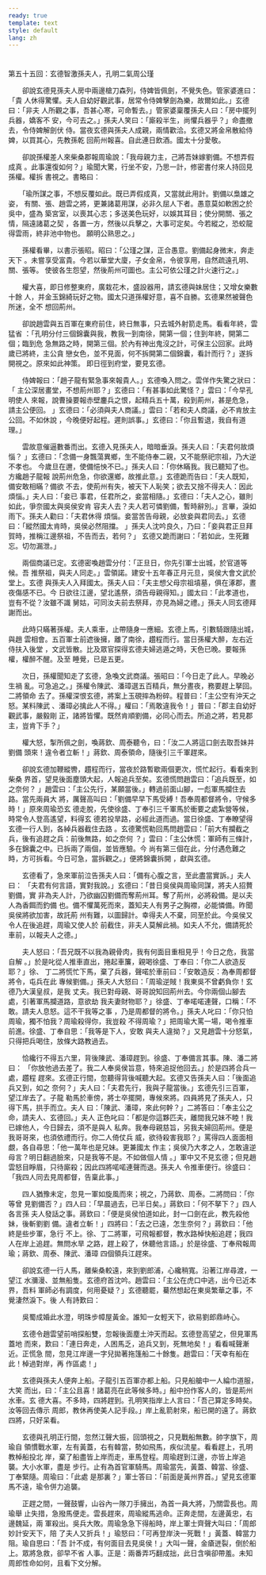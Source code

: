 ```yaml
---
ready: true
template: text
style: default
lang: zh
---
```


# 
第五十五回：玄德智激孫夫人，孔明二氣周公瑾

　　卻說玄德見孫夫人房中兩邊槍刀森列，侍婢皆佩劍，不覺失色。管家婆進曰：「貴
人休得驚懼。夫人自幼好觀武事，居常令侍婢擊劍為樂，故爾如此。」玄德曰：「非夫
人所觀之事，吾甚心寒，可命暫去。」管家婆稟覆孫夫人曰：「房中擺列兵器，嬌客不
安，今可去之。」孫夫人笑曰：「廝殺半生，尚懼兵器乎？」命盡撤去，令侍婢解劍伏
侍。當夜玄德與孫夫人成親，兩情歡洽。玄德又將金帛散給侍婢，以買其心，先教孫乾
回荊州報喜。自此連日飲酒。國太十分愛敬。

　　卻說孫權差人來柴桑郡報周瑜說：「我母親力主，己將吾妹嫁劉備。不想弄假成真
。此事還復如何？」瑜聞大驚，行坐不安，乃思一計，修密書付來人持回見孫權。權拆
書視之。書略曰：

　　「瑜所謀之事，不想反覆如此。既已弄假成真，又當就此用計。劉備以梟雄之姿，
有關、張、趙雲之將，更兼諸葛用謀，必非久屈人下者。愚意莫如軟困之於吳中，盛為
築宮室，以喪其心志；多送美色玩好，以娛其耳目；使分開關、張之情，隔遠諸葛之契
，各置一方，然後以兵擊之，大事可定矣。今若縱之，恐蛟龍得雲雨，終非池中物也。
願明公熟思之。」

　　孫權看畢，以書示張昭。昭曰：「公瑾之謀，正合愚意。劉備起身微末，奔走天下
。未嘗享受富貴。今若以華堂大廈，子女金帛，令彼享用，自然疏遠孔明、關、張等。
使彼各生怨望，然後荊州可圖也。主公可依公瑾之計火速行之。」

　　權大喜，即日修整東府，廣栽花木，盛設器用，請玄德與妹居住；又增女樂數十餘
人，并金玉錦綺玩好之物。國太只道孫權好意，喜不自勝。玄德果然被聲色所迷，全不
想回荊州。

　　卻說趙雲與五百軍在東府前住，終日無事，只去城外射箭走馬。看看年終，雲猛省
：「孔明分付三個錦囊與我，教我一到南徐，開第一個；住到年終，開第二個；臨到危
急無路之時，開第三個。於內有神出鬼沒之計，可保主公回家。此時歲已將終，主公貪
戀女色，並不見面，何不拆開第二個錦囊，看計而行？」遂拆開視之。原來如此神策。
即日徑到府堂，要見玄德。

　　侍婢報曰：「趙子龍有緊急事來報貴人。」玄德喚入問之。雲佯作失驚之狀曰：「
主公深居畫堂，不想荊州耶？」玄德曰：「有甚事如此驚怪？」雲曰：「今早孔明使人
來報，說曹操要報赤壁鏖兵之恨，起精兵五十萬，殺到荊州，甚是危急，請主公便回。
」玄德曰：「必須與夫人商議。」雲曰：「若和夫人商議，必不肯放主公回。不如休說
，今晚便好起程。遲則誤事。」玄德曰：「你且暫退，我自有道理。」

　　雲故意催逼數番而出。玄德入見孫夫人，暗暗垂淚。孫夫人曰：「夫君何故煩惱？
」玄德曰：「念備一身飄蕩異鄉，生不能侍奉二親，又不能祭祀宗祖，乃大逆不孝也。
今歲旦在邇，使備悒怏不已。」孫夫人曰：「你休瞞我。我已聽知了也。方纔趙子龍報
說荊州危急，你欲還鄉，故推此意。」玄德跪而告曰：「夫人既知，備安敢相瞞？備欲
不去，使荊州有失，被天下人恥笑；欲去又捨不得夫人：因此煩惱。」夫人曰：「妾已
事君，任君所之，妾當相隨。」玄德曰：「夫人之心，雖則如此，爭奈國太與吳侯安肯
容夫人去？夫人若可憐劉備，暫時辭別。」言畢，淚如雨下。孫夫人勸曰：「夫君休得
煩惱。妾當苦告母親，必放妾與君同去。」玄德曰：「縱然國太肯時，吳侯必然阻擋。
」孫夫人沈吟良久，乃曰：「妾與君正旦拜賀時，推稱江邊祭祖，不告而去，若何？」
玄德又跪而謝曰：「若如此，生死難忘。切勿漏泄。」

　　兩個商議已定。玄德密喚趙雲分付：「正旦日，你先引軍士出城，於官道等候。吾
推祭祖，與夫人同走。」雲領諾。建安十五年春正月元旦，吳侯大會文武於堂上。玄德
與孫夫人入拜國太。孫夫人曰：「夫主想父母宗祖墳墓，俱在涿郡，晝夜傷感不已。今
日欲往江邊，望北遙祭，須告母親得知。」國太曰：「此孝道也，豈有不從？汝雖不識
舅姑，可同汝夫前去祭拜，亦見為婦之禮。」孫夫人同玄德拜謝而出。

　　此時只瞞著孫權。夫人乘車，止帶隨身一應細。玄德上馬，引數騎跟隨出城，與趙
雲相會。五百軍士前遮後擁，離了南徐，趲程而行。當日孫權大醉，左右近侍扶入後堂
，文武皆散。比及眾官探得玄德夫婦逃遁之時，天色已晚。要報孫權，權醉不醒。及至
睡覺，已是五更。

　　次日，孫權聞知走了玄德，急喚文武商議。張昭曰：「今日走了此人。早晚必生禍
亂。可急追之。」孫權令陳武、潘璋選五百精兵，無分晝夜，務要趕上拏回。二將領命
去了。孫權深恨玄德，將案上玉硯摔為粉碎。程普曰：「主公空有沖天之怒。某料陳武
、潘璋必擒此人不得。」權曰：「焉敢違我令！」普曰：「郡主自幼好觀武事，嚴毅剛
正，諸將皆懼。既然肯順劉備，必同心而去。所追之將，若見郡主，豈肯下手？」

　　權大怒，掣所佩之劍，喚蔣欽、周泰聽令，曰：「汝二人將這口劍去取吾妹并劉備
頭來！違令者立斬！」蔣欽、周泰領命，隨後引三千軍趕來。

　　卻說玄德加鞭縱轡，趲程而行，當夜於路暫歇兩個更次，慌忙起行。看看來到柴桑
界首，望見後面塵頭大起，人報追兵至矣。玄德慌問趙雲曰：「追兵既至，如之奈何？
」趙雲曰：「主公先行，某願當後。」轉過前面山腳，一彪軍馬攔住去路。當先兩員大
將，厲聲高叫曰：「劉備早早下馬受縛！吾奉周都督將令，守候多時！」原來周瑜恐玄
德走脫，先使徐盛、丁奉引三千軍馬於衝要之處紮營等候，時常令人登高遙望，料得玄
德若投旱路，必經此道而過。當日徐盛、丁奉瞭望得玄德一行人到，各綽兵器截住去路
。玄德驚慌勒回馬問趙雲曰：「前大有攔截之兵，後有追趕之兵：前後無路，如之奈何
？」雲曰：「主公休慌：軍師有三條計，多在錦囊之中。已拆兩了兩個，並皆應驗。今
尚有第三個在此，分付遇危難之時，方可拆看。今日可急，當拆觀之。」便將錦囊拆開
，獻與玄德。

　　玄德看了，急來軍前泣告孫夫人曰：「備有心腹之言，至此盡當實訴。」夫人曰：
「夫君有何言語，實對我說。」玄德曰：「昔日吳侯與周瑜同謀，將夫人招贅劉備，實
非為夫人計，乃欲幽囚劉備而奪荊州耳。奪了荊州，必將殺備。是以夫人為香餌而釣備
也。備不懼萬死而來，蓋知夫人有男子之胸襟，必能憐備。昨聞吳侯將欲加害，故託荊
州有難，以圖歸計。幸得夫人不棄，同至於此。今吳侯又令人在後追趕，周瑜又使人於
前截住，非夫人莫解此禍。如夫人不允，備請死於車前，以報夫人之德。」

　　夫人怒曰：「吾兄既不以我為親骨肉，我有何面目重相見乎！今日之危，我當自解
。」於是叱從人推車直出，捲起車簾，親喝徐盛、丁奉曰：「你二人欲造反耶？」徐、
丁二將慌忙下馬，棄了兵器，聲喏於車前曰：「安敢造反：為奉周都督將令，屯兵在此
專候劉備。」孫夫人大怒曰：「周瑜逆賊！我東吳不曾虧負你！玄德乃大漢皇叔，是我
丈夫。我已對母親、哥哥說知回荊州去。今你兩個山腳去處，引著軍馬攔道路，意欲劫
我夫妻財物耶？」徐盛、丁奉喏喏連聲，口稱：「不敢。請夫人息怒。這不干我等之事
，乃是周都督的將令。」孫夫人叱曰：「你只怕周瑜，獨不怕我？周瑜殺得你，我豈殺
不得周瑜？」把周瑜大罵一場，喝令推車前進。徐盛、丁奉自思：「我等是下人，安敢
與夫人違拗？」又見趙雲十分怒氣，只得把兵喝住，放條大路教過去。

　　恰纔行不得五六里，背後陳武、潘璋趕到。徐盛、丁奉備言其事。陳、潘二將曰：
「你放他過去差了。我二人奉吳侯旨意，特來追捉他回去。」於是四將合兵一處，趲程
趕來。玄德正行間，忽聽得背後喊聽大起。玄德又告孫夫人曰：「後面追兵又到，如之
奈何？」夫人曰：「夫君先行，我與子龍當後。」玄德先引三百軍，望江岸去了。子龍
勒馬於車傍，將士卒擺開，專候來將。四員將見了孫夫人，只得下馬，拱手而立。夫人
曰：「陳武、潘璋，來此何幹？」二將答曰：「奉主公之命，請夫人、玄德回。」夫人
正色叱曰：「都是你這夥匹夫，離間我兄妹不睦！我已嫁他人，今日歸去，須不是與人
私奔。我奉母親慈旨，另我夫婦回荊州。便是我哥哥來，也須依禮而行。你二人倚仗兵
威，欲待殺害我耶？」罵得四人面面相覷，各自尋思：「他一萬年也是兄妹。更兼國太
作主；吳侯乃大孝之人，怎敢違逆母言？明日翻過臉來，只是我等不是。不如做個人情
。」軍中又不見玄德；但見趙雲怒目睜眉，只待廝殺；因此四將喏喏連聲而退。孫夫人
令推車便行。徐盛曰：「我四人同去見周都督，告稟此事。」

　　四人猶豫未定，忽見一軍如旋風而來；視之，乃蔣欽、周泰。二將問曰：「你等曾
見劉備否？」四人曰：「早晨過去，已半日矣。」蔣欽曰：「何不拏下？」四人各言孫
夫人發話之事。蔣欽曰：「便是吳侯怕道如此，封一口劍在此，教先殺他妹，後斬劉劉
備。違者立斬！」四將曰：「去之已遠，怎生奈何？」蔣欽曰：「他終是些步軍，急行
不上。徐、丁二將軍，可飛報都督，教水路棹快船追趕；我四人在岸上追趕。無問水旱
之路，趕上殺了，休聽他言語。」於是徐盛、丁奉飛報周瑜；蔣欽、周泰、陳武、潘璋
四個領兵江趕來。

　　卻說玄德一行人馬，離柴桑較遠，來到劉郎浦，心纔稍寬。沿著江岸尋渡，一望江
水瀰漫、並無船隻。玄德府首沈吟。趙雲曰：「主公在虎口中逃，出今已近本界，吾料
軍師必有調度，何用憂疑？」玄德聽罷，驀然想起在東吳繁華之事，不覺淒然淚下。後
人有詩歎曰：

　　吳蜀成婚此水澄，明珠步幛屋黃金。誰知一女輕天下，欲易劉郎鼎峙心。

　　玄德令趙雲望前哨探船雙，忽報後面塵土沖天而起。玄德登高望之，但見軍馬蓋地
而來，歎曰：「連日奔走，人困馬乏，追兵又到，死無地矣！」看看喊聲漸近。正慌急
間，忽見江岸邊一字兒拋著拖篷船二十餘隻。趙雲曰：「天幸有船在此！棹過對岸，再
作區處！」

　　玄德與孫夫人便奔上船。子龍引五百軍亦都上船。只見船艙中一人綸巾道服，大笑
而出，曰：「主公且喜！諸葛亮在此等候多時。」船中扮作客人的，皆是荊州水車。玄
德大喜。不多時，四將趕到。孔明笑指岸上人言曰：「吾己算定多時矣。汝等回去傳示
周郎，教休再使美人記手段。」岸上亂箭射來，船已開的遠了。蔣欽四將，只好呆看。

　　玄德與孔明正行間，忽然江聲大振，回頭視之，只見戰船無數。帥字旗下，周瑜自
領慣戰水軍，左有黃蓋，右有韓當，勢如飛馬，疾似流星。看看趕上，孔明教棹船投北
岸，棄了船盡皆上岸而走，車馬登程。周瑜趕到江邊，亦皆上岸追襲。大小水軍，盡是
步行。止有為首官軍騎馬。周瑜當先，黃蓋、韓當、徐盛、丁奉緊隨。周瑜曰：「此處
是那裏？」軍士答曰：「前面是黃州界首。」望見玄德軍馬不遠，瑜令併力追襲。

　　正趕之間，一聲鼓響，山谷內一隊刀手擁出，為首一員大將，乃關雲長也。周瑜舉
止失措，急撥馬便走。雲長趕來，周瑜縱馬逃命。正奔走間，左邊黃忠，右邊魏延，兩
軍殺出。吳兵大敗。周瑜急急下得船時，岸上軍士齊聲大叫曰：「周郎妙計安天下，陪
了夫人又折兵！」瑜怒曰：「可再登岸決一死戰！」黃蓋、韓當力阻。瑜自思曰：「吾
計不成，有何面目去見吳侯！」大叫一聲，金瘡迸裂，倒於船上。眾將急救，卻早不省
人事。正是：兩番弄巧翻成拙，此日含嗔卻帶羞。未知周郎性命如何，且看下文分解。
